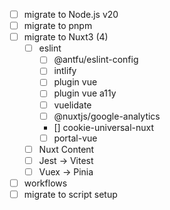 - [ ] migrate to Node.js v20
- [ ] migrate to pnpm
- [ ] migrate to Nuxt3 (4)
  - [ ] eslint
    - [ ] @antfu/eslint-config
    - [ ] intlify
    - [ ] plugin vue
    - [ ] plugin vue a11y
    - [ ] vuelidate
    - [ ] @nuxtjs/google-analytics
    - [] cookie-universal-nuxt
    - [ ] portal-vue
  - [ ] Nuxt Content
  - [ ] Jest -> Vitest
  - [ ] Vuex -> Pinia
- [ ] workflows
- [ ] migrate to script setup

